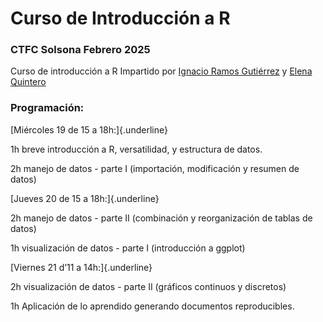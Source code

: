 # Curso de Introducción a R

### CTFC Solsona Febrero 2025

Curso de introducción a R Impartido por [Ignacio Ramos Gutiérrez](https://www.researchgate.net/profile/Ignacio-Ramos-Gutierrez) y [Elena Quintero](https://elequintero.github.io)

### Programación:

[Miércoles 19 de 15 a 18h:]{.underline}

1h breve introducción a R, versatilidad, y estructura de datos.


2h manejo de datos - parte I (importación, modificación y resumen de datos)

[Jueves 20 de 15 a 18h:]{.underline}

2h manejo de datos - parte II (combinación y reorganización de tablas de datos)

1h visualización de datos - parte I (introducción a ggplot)

[Viernes 21 d’11 a 14h:]{.underline}

2h visualización de datos - parte II (gráficos continuos y discretos)

1h Aplicación de lo aprendido generando documentos reproducibles.
